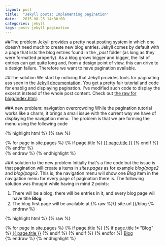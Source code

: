 ```yaml
---
layout: post
title:  "Jekyll posts: Implementing pagination"
date:   2015-08-25 14:30:00
categories: jekyll
tags: posts jekyll pagination
---
```


##The problem
Jekyll provides a pretty neat posting system in which one doesn't need much to create new blog entries. Jekyll comes by default with a page that lists the blog entries found in the *_post* folder (as long as they were formatted properly). As a blog grows bigger and bigger, the list of entries can get quite long and, from a design point of view, this can drive to a design failure. Therefore we want to have pagination available. <!--more-->

##The solution
We start by noticing that Jekyll provides tools for paginating ass seen in the [Jekyll documentation]. You get a pretty fair tutorial and code for enablig and displaying pagination. I've modified such code to display the excerpt instead of the whole post content. Check out [the raw for blog/index.html].

##A new problem: navigation overcrowding
While the pagination tutorial works like a charm, it brings a small issue with the current way we have of displaying the navigation menu. The problem is that we are forming the menu using the following code

{% highlight html %}
{% raw %}
<div class="trigger">
  {% for page in site.pages %}
    {% if page.title %}
        <a class="page-link" href="{{ page.url | prepend: site.baseurl }}">{{ page.title }}</a>
    {% endif %}
  {% endfor %}
</div>
{% endraw %}
{% endhighlight %}

##A solution to the new problem
Initially that's a fine code but the issue is that pagination will create a items in *sites.pages* as for example *blog/page2* and *blog/page3*. This is, the navigation menu will show one *Blog* item in the navigation menu for every page of pagination there is. The following solution was thought while having in mind 2 points:

1. There will be a blog, there will be entries in it, and every blog page will have title **Blog**
2. The blog first page will be available at {% raw %}{{ site.url }}/blog {% endraw %}

{% highlight html %}
{% raw %}
<div class="trigger">
  {% for page in site.pages %}
    {% if page.title %}
      {% if page.title != "Blog" %}
        <a class="page-link" href="{{ page.url | prepend: site.baseurl }}">{{ page.title }}</a>
      {% endif %}
    {% endif %}
  {% endfor %}
  <a class="page-link" href="/blog/{{ prepend: site.url }}">Blog</a>
</div>
{% endraw %}
{% endhighlight %}

[Jekyll documentation]: http://jekyllrb.com/docs/variables/
[the raw for blog/index.html]: https://github.com/emiliolcc/emiliolcc.github.io/raw/master/blog/index.html
